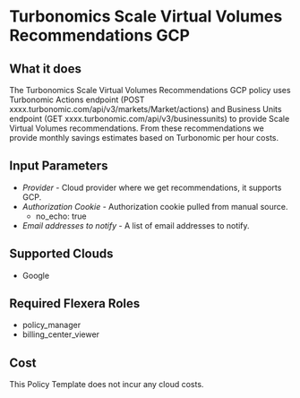 # Turbonomics Scale Virtual Volumes Recommendations GCP

## What it does

The Turbonomics Scale Virtual Volumes Recommendations GCP policy uses Turbonomic Actions endpoint (POST xxxx.turbonomic.com/api/v3/markets/Market/actions) and Business Units endpoint (GET xxxx.turbonomic.com/api/v3/businessunits) to provide Scale Virtual Volumes recommendations. From these recommendations we provide monthly savings estimates based on Turbonomic per hour costs.

## Input Parameters

- *Provider* - Cloud provider where we get recommendations, it supports GCP.
- *Authorization Cookie* - Authorization cookie pulled from manual source.
  - no_echo: true
- *Email addresses to notify* - A list of email addresses to notify.

## Supported Clouds

- Google

## Required Flexera Roles

- policy_manager
- billing_center_viewer

## Cost

This Policy Template does not incur any cloud costs.
